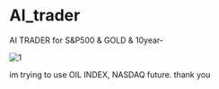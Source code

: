 # AI_trader
AI TRADER for S&P500 & GOLD & 10year-



![1](https://user-images.githubusercontent.com/53959052/120646683-baad2980-c4b4-11eb-829e-52e639f9204e.PNG)


im trying to use OIL INDEX, NASDAQ future. thank you
